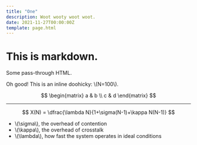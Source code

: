 ```yaml
---
title: "One"
description: Woot wooty woot woot.
date: 2021-11-27T00:00:00Z
template: page.html
---
```


# This is markdown.

<p class="message">Some pass-through HTML.</p>

Oh good! This is an inline doohicky: \\(N=100\\).

$$
\begin{matrix}
a & b \\
c & d
\end{matrix}
$$

---

$$
X(N) = \dfrac{\lambda N}{1+\sigma(N-1)+\kappa N(N-1)}
$$

* \\(\sigma\\), the overhead of contention
* \\(\kappa\\), the overhead of crosstalk
* \\(\lambda\\), how fast the system operates in ideal conditions
